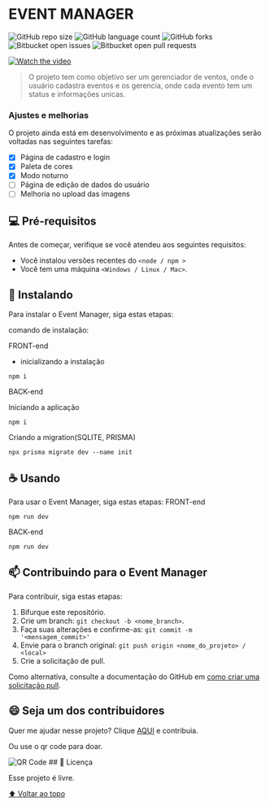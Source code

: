 # EVENT MANAGER

<!---Esses são exemplos. Veja https://shields.io para outras pessoas ou para personalizar este conjunto de escudos. Você pode querer incluir dependências, status do projeto e informações de licença aqui--->

![GitHub repo size](https://img.shields.io/github/repo-size/iuricode/README-template?style=for-the-badge)
![GitHub language count](https://img.shields.io/github/languages/count/iuricode/README-template?style=for-the-badge)
![GitHub forks](https://img.shields.io/github/forks/iuricode/README-template?style=for-the-badge)
![Bitbucket open issues](https://img.shields.io/bitbucket/issues/iuricode/README-template?style=for-the-badge)
![Bitbucket open pull requests](https://img.shields.io/bitbucket/pr-raw/iuricode/README-template?style=for-the-badge)

[![Watch the video](https://img.youtube.com/vi/C3gn3nYdMBU/maxresdefault.jpg)](https://youtu.be/C3gn3nYdMBU)

> O projeto tem como objetivo ser um gerenciador de ventos, onde o usuário cadastra eventos e os gerencia, onde cada evento tem um status e informações unicas.

### Ajustes e melhorias

O projeto ainda está em desenvolvimento e as próximas atualizações serão voltadas nas seguintes tarefas:

- [x] Página de cadastro e login
- [x] Paleta de cores
- [x] Modo noturno
- [ ] Página de edição de dados do usuário
- [ ] Melhoria no upload das imagens

## 💻 Pré-requisitos

Antes de começar, verifique se você atendeu aos seguintes requisitos:
<!---Estes são apenas requisitos de exemplo. Adicionar, duplicar ou remover conforme necessário--->
* Você instalou versões recentes do `<node / npm >`
* Você tem uma máquina `<Windows / Linux / Mac>`.

## 🚀 Instalando

Para instalar o Event Manager, siga estas etapas:

comando de instalação:

FRONT-end
- inicializando a instalação
```
npm i
```

BACK-end

Iniciando a aplicação
```
npm i
```

Criando a migration(SQLITE, PRISMA)
```
npx prisma migrate dev --name init
```

## ☕ Usando

Para usar o Event Manager, siga estas etapas:
FRONT-end
```
npm run dev
```

BACK-end
```
npm run dev
```


## 📫 Contribuindo para o Event Manager
<!---Se o seu README for longo ou se você tiver algum processo ou etapas específicas que deseja que os contribuidores sigam, considere a criação de um arquivo CONTRIBUTING.md separado--->
Para contribuir, siga estas etapas:

1. Bifurque este repositório.
2. Crie um branch: `git checkout -b <nome_branch>`.
3. Faça suas alterações e confirme-as: `git commit -m '<mensagem_commit>'`
4. Envie para o branch original: `git push origin <nome_do_projeto> / <local>`
5. Crie a solicitação de pull.

Como alternativa, consulte a documentação do GitHub em [como criar uma solicitação pull](https://help.github.com/en/github/collaborating-with-issues-and-pull-requests/creating-a-pull-request).

<!---
## 🤝 Colaboradores

Agradecemos às seguintes pessoas que contribuíram para este projeto:

<table>
  <tr>
    <td align="center">
      <a href="#">
        <img src="https://avatars3.githubusercontent.com/u/31936044" width="100px;" alt="Foto do Iuri Silva no GitHub"/><br>
        <sub>
          <b>Iuri Silva</b>
        </sub>
      </a>
    </td>
    <td align="center">
      <a href="#">
        <img src="https://s2.glbimg.com/FUcw2usZfSTL6yCCGj3L3v3SpJ8=/smart/e.glbimg.com/og/ed/f/original/2019/04/25/zuckerberg_podcast.jpg" width="100px;" alt="Foto do Mark Zuckerberg"/><br>
        <sub>
          <b>Mark Zuckerberg</b>
        </sub>
      </a>
    </td>
    <td align="center">
      <a href="#">
        <img src="https://miro.medium.com/max/360/0*1SkS3mSorArvY9kS.jpg" width="100px;" alt="Foto do Steve Jobs"/><br>
        <sub>
          <b>Steve Jobs</b>
        </sub>
      </a>
    </td>
  </tr>
</table>
--->

## 😄 Seja um dos contribuidores<br>

Quer me ajudar nesse projeto? Clique [AQUI](https://www.paypal.com/donate/?business=MDWQ8JAC9R2Z4&no_recurring=0&item_name=Vamos+l%C3%A1%2C+doe+uma+x%C3%ADcara+de+caf%C3%A9+para+esse+desenvolvedor%21+&currency_code=BRL) e contribuia.

Ou use o qr code para doar.

<img src="https://lh3.googleusercontent.com/pw/AL9nZEV2YMEYWyE1XRZTO0hO1CGp2x4O5WM11aVwlWKgDlTTaiyGLx39E0T6DUpjPAs8q5rXWuUiBsuEk8imfbfiJYNsowJ6uZ0Mdd_lckOXUZSgugoJm8uf8Td85Bwsy5b9AprKRw4kxxaM3a-3184Ln6ikyA=s128-no?authuser=0" alt="QR Code">
## 📝 Licença

Esse projeto é livre.

[⬆ Voltar ao topo](#event-manager)<br>
